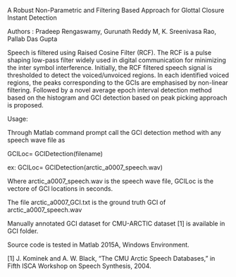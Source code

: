 A Robust Non-Parametric and Filtering Based Approach for Glottal Closure Instant Detection

Authors : Pradeep Rengaswamy, Gurunath Reddy M, K. Sreenivasa Rao, Pallab Das Gupta

Speech is filtered using Raised Cosine Filter (RCF). The RCF is a pulse shaping low-pass filter widely used in digital communication for minimizing the inter symbol interference. Initially, the RCF filtered speech signal is thresholded to detect the voiced/unvoiced regions. In each identified voiced regions, the peaks corresponding to the GCIs are emphasised by non-linear filtering. Followed by a novel average epoch interval detection method based on the histogram and GCI detection based on peak picking approach is proposed.

Usage:

Through Matlab command prompt call the GCI detection method with any speech wave file as

GCILoc= GCIDetection(filename)

ex: GCILoc= GCIDetection(arctic_a0007_speech.wav)

Where arctic_a0007_speech.wav is the speech wave file, GCILoc is the vectore of GCI locations in seconds.

The file arctic_a0007_GCI.txt is the ground truth GCI of arctic_a0007_speech.wav

Manually annotated GCI dataset for CMU-ARCTIC dataset [1] is available in GCI folder.

Source code is tested in Matlab 2015A, Windows Environment.

[1] J. Kominek and A. W. Black, “The CMU Arctic Speech Databases,” in Fifth ISCA Workshop on Speech Synthesis, 2004.
